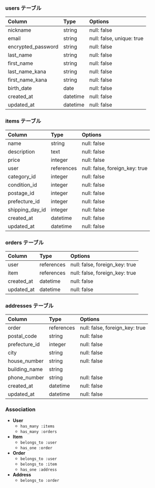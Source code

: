 
### users テーブル

| Column             | Type       | Options                      |
| :----------------- | :--------- | :--------------------------- |
| nickname           | string     | null: false                  |
| email              | string     | null: false, unique: true    |
| encrypted_password | string     | null: false                  |
| last_name          | string     | null: false                  |
| first_name         | string     | null: false                  |
| last_name_kana     | string     | null: false                  |
| first_name_kana    | string     | null: false                  |
| birth_date         | date       | null: false                  |
| created_at         | datetime   | null: false                  |
| updated_at         | datetime   | null: false                  |

### items テーブル

| Column            | Type       | Options                           |
| :---------------- | :--------- | :-------------------------------- |
| name              | string     | null: false                       |
| description       | text       | null: false                       |
| price             | integer    | null: false                       |
| user              | references | null: false, foreign_key: true    |
| category_id       | integer    | null: false                       |
| condition_id      | integer    | null: false                       |
| postage_id        | integer    | null: false                       |
| prefecture_id     | integer    | null: false                       |
| shipping_day_id   | integer    | null: false                       |
| created_at        | datetime   | null: false                       |
| updated_at        | datetime   | null: false                       |

### orders テーブル

| Column     | Type       | Options                           |
| :--------- | :--------- | :-------------------------------- |
| user       | references | null: false, foreign_key: true    |
| item       | references | null: false, foreign_key: true    |
| created_at | datetime   | null: false                       |
| updated_at | datetime   | null: false                       |

### addresses テーブル

| Column        | Type       | Options                           |
| :------------ | :--------- | :-------------------------------- |
| order         | references | null: false, foreign_key: true    |
| postal_code   | string     | null: false                       |
| prefecture_id | integer    | null: false                       |
| city          | string     | null: false                       |
| house_number  | string     | null: false                       |
| building_name | string     |                                   |
| phone_number  | string     | null: false                       |
| created_at    | datetime   | null: false                       |
| updated_at    | datetime   | null: false                       |


### Association

- **User**
  - `has_many :items`
  - `has_many :orders`
- **Item**
  - `belongs_to :user`
  - `has_one :order`
- **Order**
  - `belongs_to :user`
  - `belongs_to :item`
  - `has_one :address`
- **Address**
  - `belongs_to :order`
